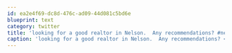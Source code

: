 ```yaml
---
id: ea2e4f69-dc8d-476c-ad09-44d081c5bd6e
blueprint: text
category: twitter
title: 'looking for a good realtor in Nelson.  Any recommendations? #nelson BC #kootenay'
caption: 'looking for a good realtor in Nelson.  Any recommendations? <span class="hashtag hashtag_local">#<a href="http://tweettemp.darylchymko.ca/?tag=nelson">nelson</a> BC <span class="hashtag hashtag_local">#<a href="http://tweettemp.darylchymko.ca/?tag=kootenay">kootenay</a>'
---
```

